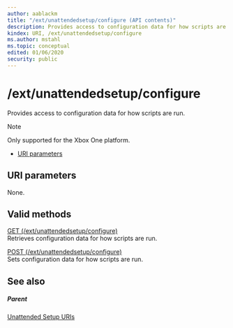 ```yaml
---
author: aablackm
title: "/ext/unattendedsetup/configure (API contents)"
description: Provides access to configuration data for how scripts are run.  Only supported for the Xbox One platform.
kindex: URI, /ext/unattendedsetup/configure
ms.author: mstahl
ms.topic: conceptual
edited: 01/06/2020
security: public
---
```


# /ext/unattendedsetup/configure
Provides access to configuration data for how scripts are run.   > [!NOTE]
> Only supported for the Xbox One platform.   
   
   *  [URI parameters](#ID4E1)  

 
<a id="ID4E1"></a>

   

## URI parameters   
   
  
None.   
  
<a id="ID4EBB"></a>

   

## Valid methods   
  
[GET (/ext/unattendedsetup/configure)](uri-extunattendedsetupconfigure-get.md)  
Retrieves configuration data for how scripts are run. 
  
  
[POST (/ext/unattendedsetup/configure)](uri-extunattendedsetupconfigure-post.md)  
Sets configuration data for how scripts are run. 
 
<a id="ID4EMB"></a>

   

## See also  
 
<a id="ID4EOB"></a>

   

##### Parent   
 [Unattended Setup URIs](atoc-rest-unattendedsetup.md)

   